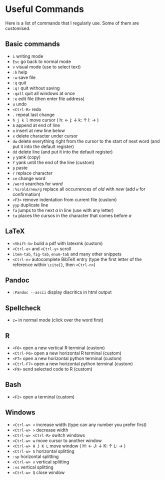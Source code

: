# Useful Commands

Here is a list of commands that I regularly use. Some of them are customised. 

## Basic commands

* `i` writing mode
* `Esc` go back to normal mode 
* `v` visual mode (use to select text)
* `:h` help
* `:w` save file
* `:q` quit
* `:q!` quit without saving
* `:qall` quit all windows at once
* `:e` edit file (then enter file address)
* `u` undo
* `<Ctrl-R>` redo
* `.` repeat last change
* `h j k l` move cursor ( h: ←  j: ↓  k: ↑  l: → )
* `A` append at end of line
* `o` insert at new line below
* `x` delete character under cursor
* `dw` delete everything right from the cursor to the start of next word (and put it into the default register)
* `dd` delete line (and put it into the default register)
* `y` yank (copy)
* `Y` yank until the end of the line (custom)
* `p` paste
* `r` replace character
* `ce` change word
* `/word` searches for _word_
* `:%s/old/new/g` replace all occurrences of _old_ with _new_ (add `w` for confirmation) 
* `<F3>` remove indentation from current file (custom)
* `yyp` duplicate line
* `fa` jumps to the next _a_ in line (use with any letter)
* `ta` places the cursos in the character that comes before _a_

## LaTeX

* `<Shift-b>` build a pdf with latexmk (custom)
* `<Ctrl-e>` and `<Ctrl-y>` scroll
* `item-tab`, `fig-tab`, `enum-tab` and many other snippets
* `<Ctrl-n>` autocomplete BibTeX entry (type the first letter of the reference within `\cite{}`, then `<Ctrl-n>`)

## Pandoc

* `:Pandoc --ascii` display diacritics in html output

## Spellcheck 

* `z=` in normal mode (click over the word first)

## R

* `<F6>` open a new vertical R terminal (custom)
* `<Ctrl-F6>` open a new horizontal R terminal (custom)
* `<F7>` open a new horizontal python terminal (custom)
* `<Ctrl-F7>` open a new horizontal python terminal (custom)
* `<F9>` send selected code to R (custom)

## Bash

* `<F2>` open a terminal (custom)

## Windows

* `<Ctrl-w> <` increase width (type can any number you prefer first)
* `<Ctrl-w> >` decrease width
* `<Ctrl-w> <Ctrl-R>` switch windows
* `<Ctrl-w> w` move cursor to another window
* `<Ctrl-w> H J K L` move window ( H: ←  J: ↓  K: ↑  L: → )
* `<Ctrl-w> S` horizontal splitting
* `:sp` horizontal splitting
* `<Ctrl-w> v` vertical splitting
* `:vs` vertical splitting
* `<Ctrl-w> Q` close window

